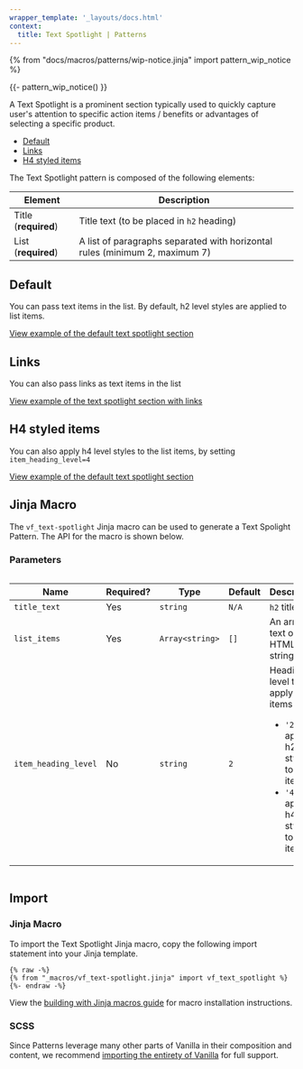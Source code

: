 ```yaml
---
wrapper_template: '_layouts/docs.html'
context:
  title: Text Spotlight | Patterns
---
```


{% from "docs/macros/patterns/wip-notice.jinja" import pattern_wip_notice %}

{{- pattern_wip_notice() }}

A Text Spotlight is a prominent section typically used to quickly capture user's attention to specific action items / benefits or advantages of selecting a specific product.

- [Default](#default)
- [Links](#links)
- [H4 styled items](#h4-styled-items)

The Text Spotlight pattern is composed of the following elements:

| Element              | Description                                                                 |
| -------------------- | --------------------------------------------------------------------------- |
| Title (**required**) | Title text (to be placed in `h2` heading)                                   |
| List (**required**)  | A list of paragraphs separated with horizontal rules (minimum 2, maximum 7) |

## Default

You can pass text items in the list. By default, h2 level styles are applied to list items.

<div class="embedded-example"><a href="/docs/examples/patterns/text-spotlight/default" class="js-example" data-lang="jinja">
View example of the default text spotlight section
</a></div>

## Links

You can also pass links as text items in the list

<div class="embedded-example"><a href="/docs/examples/patterns/text-spotlight/links" class="js-example" data-lang="jinja">
View example of the text spotlight section with links
</a></div>

## H4 styled items

You can also apply h4 level styles to the list items, by setting `item_heading_level=4`

<div class="embedded-example"><a href="/docs/examples/patterns/text-spotlight/h4-styled-items" class="js-example" data-lang="jinja">
View example of the default text spotlight section
</a></div>

## Jinja Macro

The `vf_text-spotlight` Jinja macro can be used to generate a Text Spolight Pattern. The API for the macro is shown below.

### Parameters

<div style="overflow: auto;">
  <table>
    <thead>
      <tr>
        <th style="width: 220px;">Name</th>
        <th style="width: 160px;">Required?</th>
        <th style="width: 160px;">Type</th>
        <th style="width: 160px;">Default</th>
        <th style="width: 250px;">Description</th>
      </tr>
    </thead>
    <tbody>
      <tr>
        <td>
          <code>title_text</code>
        </td>
        <td>
          Yes
        </td>
        <td>
          <code>string</code>
        </td>
        <td>
          <code>N/A</code>
        </td>
        <td>
          <code>h2</code> title text
        </td>
      </tr>
      <tr>
        <td>
          <code>list_items</code>
        </td>
        <td>
          Yes
        </td>
        <td>
          <code>Array&lt;string&gt;</code>
        </td>
        <td>
          <code>[]</code>
        </td>
        <td>
          An array of text or HTML strings
        </td>
      </tr>
      <tr>
        <td>
          <code>item_heading_level</code>
        </td>
        <td>
          No
        </td>
        <td>
          <code>string</code>
        </td>
        <td>
          <code>2</code>
        </td>
        <td>
          Heading level to apply to list items<br />
          <ul class="u-no-margin--bottom">
            <li class="p-list__item"><code>'2'</code> applies h2 styling to the items</li>
            <li class="p-list__item"><code>'4'</code> applies h4 styling to the items</li>
          </ul>
        </td>
      </tr>
    </tbody>
  </table>
</div>

## Import

### Jinja Macro

To import the Text Spotlight Jinja macro, copy the following import statement into your
Jinja template.

```jinja
{% raw -%}
{% from "_macros/vf_text-spotlight.jinja" import vf_text_spotlight %}
{%- endraw -%}
```

View the [building with Jinja macros guide](/docs/building-vanilla#jinja-macros)
for macro installation instructions.

### SCSS

Since Patterns leverage many other parts of Vanilla in their composition and content, we
recommend [importing the entirety of Vanilla](/docs#install) for full support.
